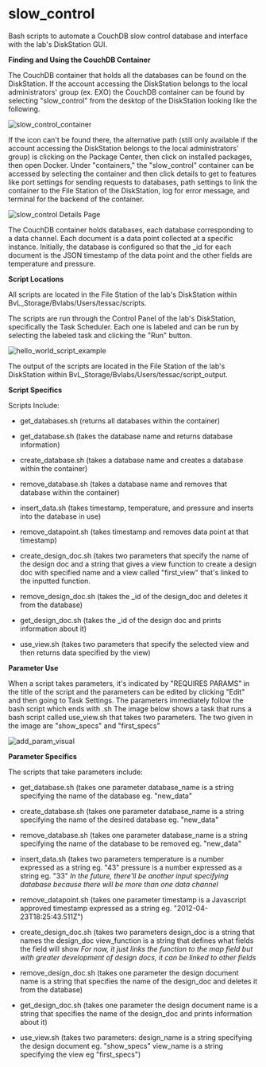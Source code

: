 # slow_control
Bash scripts to automate a CouchDB slow control database and interface with the lab's DiskStation GUI.

**Finding and Using the CouchDB Container**

The CouchDB container that holds all the databases can be found on the DiskStation. If the account accessing the DiskStation belongs to the local administrators' group (ex. EXO) the CouchDB container can be found by selecting "slow_control" from the desktop of the DiskStation looking like the following.

![slow_control_container](https://user-images.githubusercontent.com/47134315/80164784-f1bdc580-85a7-11ea-8d64-59f9ff4e444b.png)

If the icon can't be found there, the alternative path (still only available if the account accessing the DiskStation belongs to the local administrators' group) is clicking on the Package Center, then click on installed packages, then open Docker. Under "containers," the "slow_control" container can be accessed by selecting the container and then click details to get to features like port settings for sending requests to databases, path settings to link the container to the File Station of the DiskStation, log for error message, and terminal for the backend of the container. 

![slow_control Details Page](https://user-images.githubusercontent.com/47134315/80165119-bb347a80-85a8-11ea-9b5a-3424df2a8b21.png)

The CouchDB container holds databases, each database corresponding to a data channel. Each document is a data point collected at a specific instance. Initially, the database is configured so that the \_id for each document is the JSON timestamp of the data point and the other fields are temperature and pressure. 

**Script Locations** 

All scripts are located in the File Station of the lab's DiskStation within BvL_Storage/Bvlabs/Users/tessac/scripts.

The scripts are run through the Control Panel of the lab's DiskStation, specifically the Task Scheduler. Each one is labeled and can be run by selecting the labeled task and clicking the "Run" button.

![hello_world_script_example](https://user-images.githubusercontent.com/47134315/80162195-9e944480-85a0-11ea-8bd3-636a87e673ad.png)

The output of the scripts are located in the File Station of the lab's DiskStation within BvL_Storage/Bvlabs/Users/tessac/script_output.

**Script Specifics**

Scripts Include:

- get_databases.sh
(returns all databases within the container)

- get_database.sh
(takes the database name and returns database information)

- create_database.sh
(takes a database name and creates a database within the container)

- remove_database.sh
(takes a database name and removes that database within the container)

- insert_data.sh
(takes timestamp, temperature, and pressure and inserts into the database in use)

- remove_datapoint.sh
(takes timestamp and removes data point at that timestamp)

- create_design_doc.sh
(takes two parameters that specify the name of the design doc and a string that gives a view function to create a design doc with specified name and a view called "first_view" that's linked to the inputted function. 

- remove_design_doc.sh
(takes the \_id of the design_doc and deletes it from the database)

- get_design_doc.sh
(takes the \_id of the design doc and prints information about it)

- use_view.sh
(takes two parameters that specify the selected view and then returns data specified by the view)

**Parameter Use**

When a script takes parameters, it's indicated by "REQUIRES PARAMS" in the title of the script and the parameters can be edited by clicking "Edit" and then going to Task Settings. The parameters immediately follow the bash script which ends with .sh
The image below shows a task that runs a bash script called use_view.sh that takes two parameters. The two given in the image are "show_specs" and "first_specs"

![add_param_visual](https://user-images.githubusercontent.com/47134315/80162426-4dd11b80-85a1-11ea-9901-f07d16b5d11b.png)

**Parameter Specifics**

The scripts that take parameters include:

- get_database.sh
(takes one parameter
database_name is a string specifying the name of the database eg. "new_data"

- create_database.sh
(takes one parameter
database_name is a string specifying the name of the desired database eg. "new_data"

- remove_database.sh
(takes one parameter
database_name is a string specifying the name of the database to be removed eg. "new_data"

- insert_data.sh
(takes two parameters
temperature is a number expressed as a string eg. "43" 
pressure is a number expressed as a string eg. "33"
*In the future, there'll be another input specifying database because there will be more than one data channel*

- remove_datapoint.sh
(takes one parameter 
timestamp is a Javascript approved timestamp expressed as a string eg. "2012-04-23T18:25:43.511Z")

- create_design_doc.sh
(takes two parameters
design_doc is a string that names the design_doc
view_function is a string that defines what fields the field will show
*For now, it just links the function to the map field but with greater development of design docs, it can be linked to other fields*

- remove_design_doc.sh
(takes one parameter
the design document name is a string that specifies the name of the design_doc and deletes it from the database)

- get_design_doc.sh
(takes one parameter
the design document name is a string that specifies the name of the design_doc and prints information about it)

- use_view.sh
(takes two parameters: 
design_name is a string specifying the design document eg. "show_specs"
view_name is a string specifying the view eg "first_specs")





